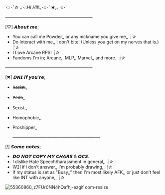･:*:･ﾟ☆ ｡･:*:𝐻𝐼 𝐻𝐼!!｡･:*:･ﾟ★,｡･:*:･

————————————————————

[♡] 𝘼𝙗𝙤𝙪𝙩 𝙢𝙚;

- You can call me Powder,, or any nickname you give me,, ┊✰
- Do Interact with me,, I don't bite! (Unless you get on my nerves that is.) ┊✰
- I Love Arcane RPS! ┊✰
- Fandoms I'm in; Arcane,, MLP,, Marvel,, and more.. ┊✰ 

————————————————————

[✖] 𝘿𝙉𝙄 𝙞𝙛 𝙮𝙤𝙪'𝙧𝙚;
                                                          
- R̶a̶c̶i̶s̶t̶,,      
- P̶e̶d̶o̶,,        
- S̶e̶x̶i̶s̶t̶,,        
- Homophobic,,  
- Proshipper,,  

  ————————————————————

[!] 𝙎𝙤𝙢𝙚 𝙣𝙤𝙩𝙚𝙨;

- 𝘿𝙊 𝙉𝙊𝙏 𝘾𝙊𝙋𝙔 𝙈𝙔 𝘾𝙃𝘼𝙍𝙎 & 𝙊𝘾𝙎.
- I dislike Hate Speech/harassment in general,, ┊✰
- W2I if i don't answer,, I'm probably drawing,, ┊✰ 
- If my status is set as "Busy,," then I'm most likely AFK,, or just don't feel like INT with anyone,, ┊✰

![55360860_z7FUr0NN4hQafhj-ezgif com-resize](https://github.com/user-attachments/assets/056b5806-6991-42af-a8e2-02c45dd6067e)



